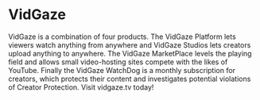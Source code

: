 # VidGaze
VidGaze is a combination of four products.  The VidGaze Platform lets viewers watch anything from anywhere and VidGaze Studios lets creators upload anything to anywhere.  The VidGaze MarketPlace levels the playing field and allows small video-hosting sites compete with the likes of YouTube.  Finally the VidGaze WatchDog is a monthly subscription for creators, which protects their content and investigates potential violations of Creator Protection.  Visit vidgaze.tv today!
